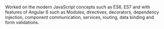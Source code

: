 Worked on the modern JavaScript concepts such as ES6, ES7 and with features of Angular 6 such as Modules, directives, decorators, dependency injection, component communication, services, routing, data binding and form validations.
